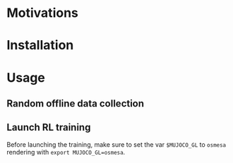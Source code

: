 # Motivations

# Installation

# Usage

## Random offline data collection

## Launch RL training
Before launching the training, make sure to set the var `$MUJOCO_GL` to `osmesa` rendering with `export MUJOCO_GL=osmesa`.